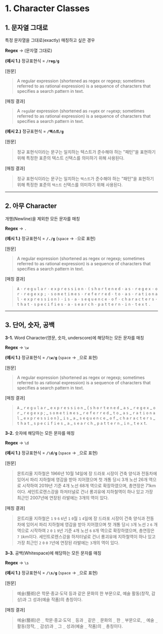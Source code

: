 # 1. Character Classes

## 1. 문자열 그대로

특정 문자열을 그대로(exactly) 매칭하고 싶은 경우

**Regex** → (문자열 그대로)

**(예시 1.)** 정규표현식 = **`/reg/g`**

\[원문\]
> A regular expression (shortened as regex or regexp; sometimes referred to as rational expression) is a sequence of characters that specifies a search pattern in text.

\[매칭 결과\]
> A `reg`ular expression (shortened as `reg`ex or `reg`exp; sometimes referred to as rational expression) is a sequence of characters that specifies a search pattern in text.

**(예시 2.)** 정규표현식 = **`/텍스트/g`**

\[원문\]
> 정규 표현식이라는 문구는 일치하는 텍스트가 준수해야 하는 "패턴"을 표현하기 위해 특정한 표준의 텍스트 신택스를 의미하기 위해 사용된다.

\[매칭 결과\]
> 정규 표현식이라는 문구는 일치하는 `텍스트`가 준수해야 하는 "패턴"을 표현하기 위해 특정한 표준의 `텍스트` 신택스를 의미하기 위해 사용된다.

---

## 2. 아무 Character

개행(Newline)을 제외한 모든 문자를 매칭

**Regex** → `.`

**(예시 1.)** 정규표현식 = **`/./g`** (`space` → `·`으로 표현)

\[원문\]
> A regular expression (shortened as regex or regexp; sometimes referred to as rational expression) is a sequence of characters that specifies a search pattern in text.

\[매칭 결과\]
> `A` `·` `r` `e` `g` `u` `l` `a` `r` `·` `e` `x` `p` `r` `e` `s` `s` `i` `o` `n` `·` `(` `s` `h` `o` `r` `t` `e` `n` `e` `d` `·` `a` `s` `·` `r` `e` `g` `e` `x` `·` `o` `r` `·` `r` `e` `g` `e` `x` `p` `;` `·` `s` `o` `m` `e` `t` `i` `m` `e` `s` `·` `r` `e` `f` `e` `r` `r` `e` `d` `·` `t` `o` `·` `a` `s` `·` `r` `a` `t` `i` `o` `n` `a` `l` `·` `e` `x` `p` `r` `e` `s` `s` `i` `o` `n` `)` `·` `i` `s` `·` `a` `·` `s` `e` `q` `u` `e` `n` `c` `e` `·` `o` `f` `·` `c` `h` `a` `r` `a` `c` `t` `e` `r` `s` `·` `t` `h` `a` `t` `·` `s` `p` `e` `c` `i` `f` `i` `e` `s` `·` `a` `·` `s` `e` `a` `r` `c` `h` `·` `p` `a` `t` `t` `e` `r` `n` `·` `i` `n` `·` `t` `e` `x` `t` `.`

---

## 3. 단어, 숫자, 공백

**3-1.** Word Character(영문, 숫자, underscore)에 해당하는 모든 문자를 매칭

**Regex** → `\w`

**(예시 1.)** 정규표현식 = **`/\w/g`** (`space` → `_`으로 표현)

\[원문\]
> A regular expression (shortened as regex or regexp; sometimes referred to as rational expression) is a sequence of characters that specifies a search pattern in text.

\[매칭 결과\]
> `A` _ `r` `e` `g` `u` `l` `a` `r` _ `e` `x` `p` `r` `e` `s` `s` `i` `o` `n` _ ( `s` `h` `o` `r` `t` `e` `n` `e` `d` _ `a` `s` _ `r` `e` `g` `e` `x` _ `o` `r` _ `r` `e` `g` `e` `x` `p` ; _ `s` `o` `m` `e` `t` `i` `m` `e` `s` _ `r` `e` `f` `e` `r` `r` `e` `d` _ `t` `o` _ `a` `s` _ `r` `a` `t` `i` `o` `n` `a` `l` _ `e` `x` `p` `r` `e` `s` `s` `i` `o` `n` ) _ `i` `s` _ `a` _ `s` `e` `q` `u` `e` `n` `c` `e` _ `o` `f` _ `c` `h` `a` `r` `a` `c` `t` `e` `r` `s` _ `t` `h` `a` `t` _ `s` `p` `e` `c` `i` `f` `i` `e` `s` _ `a` _ `s` `e` `a` `r` `c` `h` _ `p` `a` `t` `t` `e` `r` `n` _ `i` `n` _ `t` `e` `x` `t`.

**3-2.** 숫자에 해당하는 모든 문자를 매칭

**Regex** → `\d`

**(예시 1.)** 정규표현식 = **`/\d/g`** (`space` → `_`으로 표현)

\[원문\]
> 몬트리올 지하철은 1966년 10월 14일에 장 드라포 시장이 건축 양식과 전동차에 있어서 파리 지하철에 영감을 받아 지어졌으며 첫 개통 당시 3개 노선 26개 역으로 시작하여 2019년 기준 4개 노선 68개 역으로 확장하였으며, 총연장은 71km이다. 세인트로렌스강을 하저터널로 건너 롱괴유에 지하철역이 하나 있고 가장 최근인 2007년에 연장된 라발에는 3개의 역이 있다. 

\[매칭 결과\]
> 몬트리올 지하철은 `1` `9` `6` `6`년 `1` `0`월 `1` `4`일에 장 드라포 시장이 건축 양식과 전동차에 있어서 파리 지하철에 영감을 받아 지어졌으며 첫 개통 당시 `3`개 노선 `2` `6` 개 역으로 시작하여 `2` `0` `1` `9`년 기준 `4`개 노선 `6` `8`개 역으로 확장하였으며, 총연장은 `7` `1`km이다. 세인트로렌스강을 하저터널로 건너 롱괴유에 지하철역이 하나 있고 가장 최근인 `2` `0` `0` `7`년에 연장된 라발에는 `3`개의 역이 있다.

**3-3.** 공백(Whitespace)에 해당하는 모든 문자를 매칭

**Regex** → `\s`

**(예시 1.)** 정규표현식 = **`/\s/g`** (`space` → `_`으로 표현)

\[원문\]
> 예술(藝術)은 학문·종교·도덕 등과 같은 문화의 한 부문으로, 예술 활동(창작, 감상)과 그 성과(예술 작품)의 총칭이다.

\[매칭 결과\]
> 예술(藝術)은 `_` 학문·종교·도덕 `_` 등과 `_` 같은 `_` 문화의 `_` 한 `_` 부문으로, `_` 예술 `_` 활동(창작, `_` 감상)과 `_` 그 `_` 성과(예술 `_` 작품)의 `_` 총칭이다.